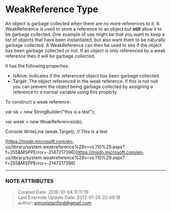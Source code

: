 # WeakReference Type

An object is garbage collected when there are no more references to it. A
WeakReference is used to store a reference to an object but **still** allow it
to be garbage collected. One example of use might be that you want to keep a
list of objects that have been instantiated, but also want them to be
naturally garbage collected. A WeakReference can then be used to see if the
object has been garbage collected or not.  If an object is only referenced by
a weak reference then it will be garbage collected.

  

It has the following properties:

  * IsAlive: Indicates if the referenced object has been garbage collected.
  * Target: The object referenced in the weak reference. If this is not null you can prevent the object being garbage collected by assigning a reference to a normal variable using this property.

  

To construct a weak reference:

  

var sb = new StringBuilder("this is a test");

var weak = new WeakReference(sb);

Console.WriteLine (weak.Target); // This is a test

  

  

[https://msdn.microsoft.com/en-
us/library/system.weakreference%28v=vs.110%29.aspx?f=255&MSPPError=-2147217396](https://msdn.microsoft.com/en-
us/library/system.weakreference%28v=vs.110%29.aspx?f=255&MSPPError=-2147217396)


---
### NOTE ATTRIBUTES
>Created Date: 2016-10-04 11:11:19  
>Last Evernote Update Date: 2017-01-26 20:49:18  
>author: simonjstanford@gmail.com  
<!--stackedit_data:
eyJoaXN0b3J5IjpbLTE5NzU3NzczMjJdfQ==
-->